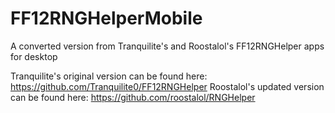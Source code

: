 # FF12RNGHelperMobile
A converted version from Tranquilite's and Roostalol's FF12RNGHelper apps for desktop

Tranquilite's original version can be found here: https://github.com/Tranquilite0/FF12RNGHelper
Roostalol's updated version can be found here: https://github.com/roostalol/RNGHelper
